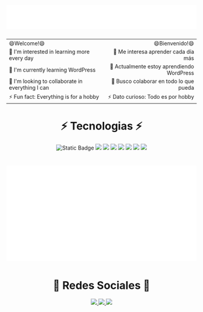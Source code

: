 <h1 align="center">
  <img src="https://raw.githubusercontent.com/P4rilliS/P4rilliS/master/name.svg" alt="Marton Lederer" />
</h1>
<div align="center">
  <table>
    <tr>
      <td>😄Welcome!😄</td>
      <td align="right">😄Bienvenido!😄</td>
    </tr>
    <tr>
      <td>👀 I'm interested in learning more every day</td>
      <td align="right">👀 Me interesa aprender cada día más</td>
    </tr>
    <tr>
      <td>🌱 I'm currently learning WordPress</td>
      <td align="right">🌱 Actualmente estoy aprendiendo WordPress</td>
    </tr>
    <tr>
      <td>💞️ I'm looking to collaborate in everything I can</td>
      <td align="right">💞️ Busco colaborar en todo lo que pueda</td>
    </tr>
    <tr>
      <td>⚡ Fun fact: Everything is for a hobby</td>
      <td align="right">⚡ Dato curioso: Todo es por hobby</td>
    </tr>
  </table>
</div>
<div align="center"><h1>⚡ Tecnologias ⚡</h1></div>
<div align="center">
  <img alt="Static Badge" src="https://img.shields.io/badge/HTML5-1?style=for-the-badge&logo=html5&logoColor=%23E34F26&labelColor=black&color=%23E34F26">
  <img src="https://img.shields.io/badge/CSS-1?style=for-the-badge&logo=css&logoColor=%23663399&labelColor=black&color=%23663399">
  <img src="https://img.shields.io/badge/SASS-1?style=for-the-badge&logo=sass&logoColor=%23CC6699&labelColor=black&color=%23CC6699">
  <img src="https://img.shields.io/badge/JavaScript-1?style=for-the-badge&logo=javascript&logoColor=%23F7DF1E&labelColor=black&color=%23F7DF1E">
  <img src="https://img.shields.io/badge/Python-1?style=for-the-badge&logo=python&logoColor=%233776AB&labelColor=black&color=%233776AB">
  <img src="https://img.shields.io/badge/React-1?style=for-the-badge&logo=react&logoColor=%2361DAFB&labelColor=black&color=%2361DAFB">
  <img src="https://img.shields.io/badge/WordPress-1?style=for-the-badge&logo=wordpress&logoColor=%2321759B&labelColor=black&color=%2321759B">
  <img src="https://img.shields.io/badge/Googlesheets-1?style=for-the-badge&logo=googlesheets&logoColor=%2334A853&labelColor=black&color=%2334A853">
</div>
<h1 align="center">
  <img src="https://raw.githubusercontent.com/P4rilliS/P4rilliS/master/lenguajes.svg" alt="Lenguajes" />
</h1>
<div align="center"><h1>🔗 Redes Sociales 🔗</h1></div>
  <div align="center">
    <a href="https://facebook.com/slpl46">
      <img src="https://img.shields.io/badge/Facebook-1?style=for-the-badge&logo=facebook&logoColor=%230866FF&labelColor=black&color=%230866FF&link=https%3A%2F%2Fwww.facebook.com%2Fslpl46">
    </a>
    <a href="https://instagram.com/slpl46">
      <img src="https://img.shields.io/badge/instagram-1?style=for-the-badge&logo=instagram&logoColor=%23FF0069&labelColor=black&color=%23FF0069&link=https%3A%2F%2Fwww.instagram.com%2Fslpl46">
    </a>
    <a href="https://github.com/P4rilliS">
      <img src="https://img.shields.io/badge/GitHub-1?style=for-the-badge&logo=github&logoColor=%23181717&labelColor=black&color=%23181717&link=https%3A%2F%2Fwww.github.com%2FP4rilliS">
    </a>
  </div>
 

